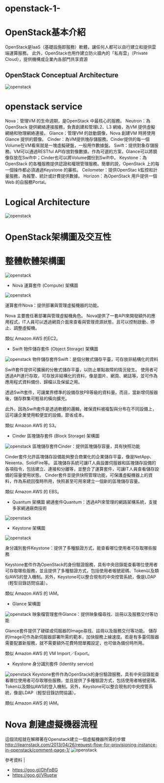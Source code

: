 # openstack-1-

# OpenStack基本介紹
OpenStack是IaaS（基礎設施即服務）軟體，讓任何人都可以自行建立和提供雲端運算服務。
此外，OpenStack也用作建立防火牆內的「私有雲」（Private Cloud），提供機構或企業內各部門共享資源

## OpenStack Conceptual Architecture
![openstack](http://7xo6kd.com1.z0.glb.clouddn.com/upload-ueditor-image-20160331-1459396288164018195.jpg)

# openstack service

Nova：管理VM 的生命週期，是OpenStack 中最核心的服務。 
Neutron：為OpenStack 提供網絡連接服務，負責創建和管理L2、L3 網絡，為VM 提供虛擬網絡和物理網絡連接。 
Glance：管理VM 的啟動鏡像，Nova 創建VM 時將使用Glance 提供的鏡像。 
Cinder：為VM提供塊存儲服務。Cinder提供的每一個Volume在VM看來就是一塊虛擬硬盤，一般用作數據盤。
Swift：提供對象存儲服務。VM可以通過RESTful API存放對像數據。作為可選的方案，Glance可以將鏡像存放在Swift中；Cinder也可以將Volume備份到Swift中。
Keystone：為OpenStack 的各種服務提供認證和權限管理服務。簡單的說，OpenStack 上的每一個操作都必須通過Keystone 的審核。
Ceilometer：提供OpenStac k監控和計量服務，為報警、統計或計費提供數據。 
Horizon：為OpenStack 用戶提供一個Web 的自服務Portal。 

# Logical Architecture 
![openstack](http://7xo6kd.com1.z0.glb.clouddn.com/upload-ueditor-image-20160331-1459396289980075632.jpg)

# OpenStack架構圖及交互性

# 整體軟體架構圖

![openstack](https://farm6.staticflickr.com/5456/17612175358_ce88a63db0_z.jpg)

- Nova 運算套件 (Compute) 架構圖

![openstack](https://farm6.staticflickr.com/5449/17177502064_796c4331ac_z.jpg)

運算套件Nova：提供部署與管理虛擬機器的功能。

Nova 主要擔任著部署與管理虛擬機角色。
Nova提供了一套API來開發額外的應用程式，IT人員可以透過網頁介面來查看與管理資源狀態，且可以控制啟動、停止、調整虛擬機。

類似 Amazon AWS 的EC2。


- Swift 物件儲存套件 (Object Storage) 架構圖

![openstack](https://farm9.staticflickr.com/8864/17179640403_fd10cca4d2_z.jpg)
物件儲存套件Swift：是個分散式儲存平臺，可存放非結構化的資料

Swift套件提供可擴展的分散式儲存平臺，以防止單點故障的情況發生。
使用者可透過API進行存取，可存放非結構化的資料，像是圖片、網頁、網誌等，並可作為應用程式資料備份、歸檔以及保留之用。

透過Swift套件，可讓業界標準的設備存放PB等級的資料量。而且，當新增伺服器後，儲存群集可輕易的橫向擴充。

此外，因為Swift套件是透過軟體的邏輯，確保資料被複製與分布在不同設備上，這可讓企業使用較便宜的設備，節省成本。

類似 Amazon AWS 的 S3。

- Cinder 區塊儲存套件 (Block Storage) 架構圖

![openstack](https://farm6.staticflickr.com/5455/17179630023_a20295be35_z.jpg)
區塊儲存套件Cinder：提供區塊儲存容量，具有快照功能

Cinder套件允許區塊儲存設備能夠整合商業化的企業儲存平臺，像是NetApp、Nexenta、SolidFire等。
區塊儲存系統可讓IT人員設置伺服器和區塊儲存設備的各項指令，包括建立、連接和分離等，並整合了運算套件，可讓IT人員查看儲存設備的容量使用狀態。
Cinder套件並提供快照管理功能，可保護虛擬機器上的資料，作為系統回復時所用，快照甚至可用來建立一個新的區塊儲存容量。

類似 Amazon AWS 的 EBS。

- Quantum 架構圖
網通套件Quantum：透過API來管理的網路架構系統，支援多家網通廠商技術

![openstack](https://farm9.staticflickr.com/8833/17797234232_ca85a1f6ba_z.jpg)

- Keystone 架構圖

![openstack](https://farm8.staticflickr.com/7744/17800436291_c90789162c_z.jpg)

身分識別套件Keystone：提供了多種驗證方式，能查看哪位使用者可存取哪些服務

Keystone套件作為OpenStack的身份驗證服務，具有中央目錄能查看哪位使用者可存取哪些服務，並且提供了多種驗證方式，包括使用者帳號密碼、Token以及類似AWS的登入機制。另外，Keystone可以整合現有的中央控管系統，像是LDAP（輕型目錄訪問協議）。

類似 Amazon AWS 的 IAM。

- Glance 架構圖

![openstack](https://farm8.staticflickr.com/7737/17800436561_c3c59d0911_z.jpg)
映象檔管理套件Glance：提供映象檔尋找、註冊以及服務交付等功能

Glance套件提供了硬碟或伺服器的Image尋找、註冊以及服務交付等功能。
儲存的Image可作為新伺服器部署所需的範本，加快服務上線速度。若是有多臺伺服器需要配置新服務，就不需要額外花費時間單獨設定，也可做為備份時所用。

類似 Amazon AWS 的 VM Import／Export。

- Keystone 身分識別套件 (Identity service)

![openstack](https://farm8.staticflickr.com/7696/17797228942_a2b4de7e05_z.jpg)
Keystone套件作為OpenStack的身份驗證服務，具有中央目錄能查看哪位使用者可存取哪些服務，並且提供了多種驗證方式，包括使用者帳號密碼、Token以及類似AWS的登入機制。另外，Keystone可以整合現有的中央控管系統，像是LDAP（輕型目錄訪問協議）。

類似 Amazon AWS 的 IAM。

# Nova 創建虛擬機器流程
這個流程就在解釋著在Openstack建立一個虛擬機器所需的步驟
http://ilearnstack.com/2013/04/26/request-flow-for-provisioning-instance-in-openstack/comment-page-1/
![openstack](https://farm6.staticflickr.com/5322/17773702256_148740f4e1_z.jpg)


參考資料 | 
- https://goo.gl/DhFpBG
- https://goo.gl/VRuptw
